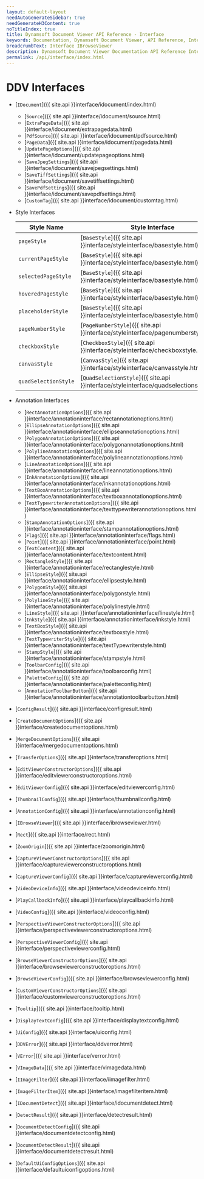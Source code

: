 ```yaml
---
layout: default-layout
needAutoGenerateSidebar: true
needGenerateH3Content: true
noTitleIndex: true
title: Dynamsoft Document Viewer API Reference - Interface
keywords: Documentation, Dynamsoft Document Viewer, API Reference, Interface
breadcrumbText: Interface IBrowseViewer
description: Dynamsoft Document Viewer Documentation API Reference Interface Index Page
permalink: /api/interface/index.html
---
```


# DDV Interfaces

- [`IDocument`]({{ site.api }}interface/idocument/index.html)
    - [`Source`]({{ site.api }}interface/idocument/source.html)
    - [`ExtraPageData`]({{ site.api }}interface/idocument/extrapagedata.html)
    - [`PdfSource`]({{ site.api }}interface/idocument/pdfsource.html)
    - [`PageData`]({{ site.api }}interface/idocument/pagedata.html)
    - [`UpdatePageOptions`]({{ site.api }}interface/idocument/updatepageoptions.html)
    - [`SaveJpegSettings`]({{ site.api }}interface/idocument/savejpegsettings.html)
    - [`SaveTiffSettings`]({{ site.api }}interface/idocument/savetiffsettings.html)
    - [`SavePdfSettings`]({{ site.api }}interface/idocument/savepdfsettings.html)
    - [`CustomTag`]({{ site.api }}interface/idocument/customtag.html)
- Style Interfaces

    | Style Name           | Style Interface                                              |
    | -------------------- | ------------------------------------------------------------ |
    | `pageStyle`          | [`BaseStyle`]({{ site.api }}interface/styleinterface/basestyle.html) |
    | `currentPageStyle`     | [`BaseStyle`]({{ site.api }}interface/styleinterface/basestyle.html) |
    | `selectedPageStyle`    | [`BaseStyle`]({{ site.api }}interface/styleinterface/basestyle.html) |
    | `hoveredPageStyle`     | [`BaseStyle`]({{ site.api }}interface/styleinterface/basestyle.html) |
    | `placeholderStyle`     | [`BaseStyle`]({{ site.api }}interface/styleinterface/basestyle.html) |
    | `pageNumberStyle`      | [`PageNumberStyle`]({{ site.api }}interface/styleinterface/pagenumberstyle.html) |
    | `checkboxStyle`        | [`CheckboxStyle`]({{ site.api }}interface/styleinterface/checkboxstyle.html) |
    | `canvasStyle`        | [`CanvasStyle`]({{ site.api }}interface/styleinterface/canvasstyle.html) |
    | `quadSelectionStyle` | [`QuadSelectionStyle`]({{ site.api }}interface/styleinterface/quadselectionstyle.html) |

- Annotation Interfaces
    - [`RectAnnotationOptions`]({{ site.api }}interface/annotationinterface/rectannotationoptions.html)
    - [`EllipseAnnotationOptions`]({{ site.api }}interface/annotationinterface/ellipseannotationoptions.html)
    - [`PolygonAnnotationOptions`]({{ site.api }}interface/annotationinterface/polygonannotationoptions.html)
    - [`PolylineAnnotationOptions`]({{ site.api }}interface/annotationinterface/polylineannotationoptions.html)
    - [`LineAnnotationOptions`]({{ site.api }}interface/annotationinterface/lineannotationoptions.html)
    - [`InkAnnotationOptions`]({{ site.api }}interface/annotationinterface/inkannotationoptions.html)
    - [`TextBoxAnnotationOptions`]({{ site.api }}interface/annotationinterface/textboxannotationoptions.html)
    - [`TextTypewriterAnnotationOptions`]({{ site.api }}interface/annotationinterface/texttypewriterannotationoptions.html)
    - [`StampAnnotationOptions`]({{ site.api }}interface/annotationinterface/stampannotationoptions.html)
    - [`Flags`]({{ site.api }}interface/annotationinterface/flags.html)
    - [`Point`]({{ site.api }}interface/annotationinterface/point.html)
    - [`TextContent`]({{ site.api }}interface/annotationinterface/textcontent.html)
    - [`RectangleStyle`]({{ site.api }}interface/annotationinterface/rectanglestyle.html)
    - [`EllipseStyle`]({{ site.api }}interface/annotationinterface/ellipsestyle.html)
    - [`PolygonStyle`]({{ site.api }}interface/annotationinterface/polygonstyle.html)
    - [`PolylineStyle`]({{ site.api }}interface/annotationinterface/polylinestyle.html)
    - [`LineStyle`]({{ site.api }}interface/annotationinterface/linestyle.html)
    - [`InkStyle`]({{ site.api }}interface/annotationinterface/inkstyle.html)
    - [`TextBoxStyle`]({{ site.api }}interface/annotationinterface/textboxstyle.html)
    - [`TextTypewriterStyle`]({{ site.api }}interface/annotationinterface/textTypewriterstyle.html)
    - [`StampStyle`]({{ site.api }}interface/annotationinterface/stampstyle.html)
    - [`ToolbarConfig`]({{ site.api }}interface/annotationinterface/toolbarconfig.html)
    - [`PaletteConfig`]({{ site.api }}interface/annotationinterface/paletteconfig.html)
    - [`AnnotationToolbarButton`]({{ site.api }}interface/annotationinterface/annotationtoolbarbutton.html)

- [`ConfigResult`]({{ site.api }}interface/configresult.html)
- [`CreateDocumentOptions`]({{ site.api }}interface/createdocumentoptions.html)
- [`MergeDocumentOptions`]({{ site.api }}interface/mergedocumentoptions.html)
- [`TransferOptions`]({{ site.api }}interface/transferoptions.html)
- [`EditViewerConstructorOptions`]({{ site.api }}interface/editviewerconstructoroptions.html)
- [`EditViewerConfig`]({{ site.api }}interface/editviewerconfig.html)
- [`ThumbnailConfig`]({{ site.api }}interface/thumbnailconfig.html)
- [`AnnotationConfig`]({{ site.api }}interface/annotationconfig.html)
- [`IBrowseViewer`]({{ site.api }}interface/ibrowseviewer.html)
- [`Rect`]({{ site.api }}interface/rect.html)
- [`ZoomOrigin`]({{ site.api }}interface/zoomorigin.html)
- [`CaptureViewerConstructorOptions`]({{ site.api }}interface/captureviewerconstructoroptions.html)
- [`CaptureViewerConfig`]({{ site.api }}interface/captureviewerconfig.html)
- [`VideoDeviceInfo`]({{ site.api }}interface/videodeviceinfo.html)
- [`PlayCallbackInfo`]({{ site.api }}interface/playcallbackinfo.html)
- [`VideoConfig`]({{ site.api }}interface/videoconfig.html)
- [`PerspectiveViewerConstructorOptions`]({{ site.api }}interface/perspectiveviewerconstructoroptions.html)
- [`PerspectiveViewerConfig`]({{ site.api }}interface/perspectiveviewerconfig.html)
- [`BrowseViewerConstructorOptions`]({{ site.api }}interface/browseviewerconstructoroptions.html)
- [`BrowseViewerConfig`]({{ site.api }}interface/browseviewerconfig.html)
- [`CustomViewerConstructorOptions`]({{ site.api }}interface/customviewerconstructoroptions.html)
- [`Tooltip`]({{ site.api }}interface/tooltip.html)
- [`DisplayTextConfig`]({{ site.api }}interface/displaytextconfig.html)
- [`UiConfig`]({{ site.api }}interface/uiconfig.html)
- [`DDVError`]({{ site.api }}interface/ddverror.html)
- [`VError`]({{ site.api }}interface/verror.html)
- [`VImageData`]({{ site.api }}interface/vimagedata.html)
- [`IImageFilter`]({{ site.api }}interface/iimagefilter.html)
- [`ImageFilterItem`]({{ site.api }}interface/imagefilteritem.html)
- [`IDocumentDetect`]({{ site.api }}interface/idocumentdetect.html)
- [`DetectResult`]({{ site.api }}interface/detectresult.html)
- [`DocumentDetectConfig`]({{ site.api }}interface/documentdetectconfig.html)
- [`DocumentDetectResult`]({{ site.api }}interface/documentdetectresult.html)
- [`DefaultUiConfigOptions`]({{ site.api }}interface/defaultuiconfigoptions.html)
